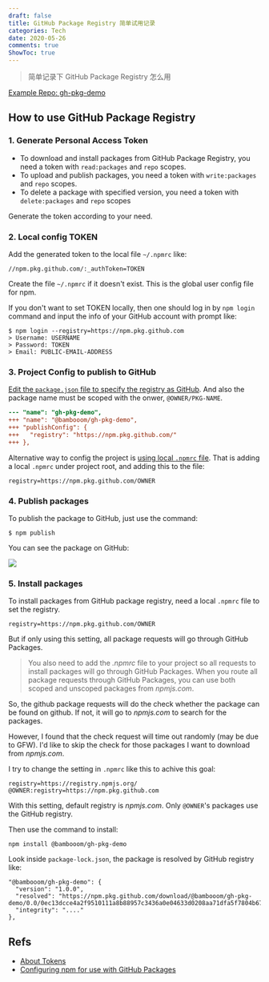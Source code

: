 ```yaml
---
draft: false
title: GitHub Package Registry 简单试用记录
categories: Tech
date: 2020-05-26
comments: true
ShowToc: true
---
```


> 简单记录下 GitHub Package Registry 怎么用


[Example Repo: gh-pkg-demo](https://github.com/bambooom/gh-pkg-demo)

## How to use GitHub Package Registry

### 1. Generate Personal Access Token

- To download and install packages from GitHub Package Registry, you need a token with `read:packages` and `repo` scopes.
- To upload and publish packages, you need a token with `write:packages` and `repo` scopes.
- To delete a package with specified version, you need a token with `delete:packages` and `repo` scopes

Generate the token according to your need.

### 2. Local config TOKEN

Add the generated token to the local file `~/.npmrc` like:

```
//npm.pkg.github.com/:_authToken=TOKEN
```

Create the file `~/.npmrc` if it doesn't exist. This is the global user config file for npm.

If you don't want to set TOKEN locally, then one should log in by `npm login` command and input the info of your GitHub account with prompt like:

```
$ npm login --registry=https://npm.pkg.github.com
> Username: USERNAME
> Password: TOKEN
> Email: PUBLIC-EMAIL-ADDRESS
```

### 3. Project Config to publish to GitHub

[Edit the `package.json` file to specify the registry as GitHub](https://help.github.com/en/packages/using-github-packages-with-your-projects-ecosystem/configuring-npm-for-use-with-github-packages#publishing-a-package-using-publishconfig-in-the-packagejson-file).
And also the package name must be scoped with the onwer, `@OWNER/PKG-NAME`.

```diff
--- "name": "gh-pkg-demo",
+++ "name": "@bambooom/gh-pkg-demo",
+++ "publishConfig": {
+++   "registry": "https://npm.pkg.github.com/"
+++ },
```

Alternative way to config the project is [using local `.npmrc` file](https://help.github.com/en/packages/using-github-packages-with-your-projects-ecosystem/configuring-npm-for-use-with-github-packages#publishing-a-package-using-a-local-npmrc-file).
That is adding a local `.npmrc` under project root, and adding this to the file:

```
registry=https://npm.pkg.github.com/OWNER
```

### 4. Publish packages
To publish the package to GitHub, just use the command:

```
$ npm publish
```

You can see the package on GitHub:

![](../../assets/images/2020/05/gh-pkg.png)

### 5. Install packages

To install packages from GitHub package registry, need a local `.npmrc` file to set the registry.

```
registry=https://npm.pkg.github.com/OWNER
```

But if only using this setting, all package requests will go through GitHub Packages.

> You also need to add the *.npmrc* file to your project so all requests to install packages will go through GitHub Packages. When you route all package requests through GitHub Packages, you can use both scoped and unscoped packages from *npmjs.com*.

So, the github package requests will do the check whether the package can be found on
github. If not, it will go to *npmjs.com* to search for the packages.

However, I found that the check request will time out randomly (may be due to GFW).
I'd like to skip the check for those packages I want to download from *npmjs.com*.

I try to change the setting in `.npmrc` like this to achive this goal:

```
registry=https://registry.npmjs.org/
@OWNER:registry=https://npm.pkg.github.com
```

With this setting, default registry is *npmjs.com*. Only `@OWNER`'s packages use the GitHub registry.

Then use the command to install:

```
npm install @bambooom/gh-pkg-demo
```

Look inside `package-lock.json`, the package is resolved by GitHub registry like:

```
"@bambooom/gh-pkg-demo": {
  "version": "1.0.0",
  "resolved": "https://npm.pkg.github.com/download/@bambooom/gh-pkg-demo/0.0/0ec13dcce4a2f9510111a8b88957c3436a0e04633d0208aa71dfa5f7804b67ff",
  "integrity": "...."
},
```

## Refs
- [About Tokens](https://help.github.com/en/packages/publishing-and-managing-packages/about-github-packages#about-tokens)
- [Configuring npm for use with GitHub Packages](https://help.github.com/en/packages/using-github-packages-with-your-projects-ecosystem/configuring-npm-for-use-with-github-packages)
